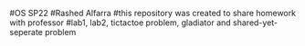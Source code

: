 #OS SP22
#Rashed Alfarra
#this repository was created to share homework with professor
#lab1, lab2, tictactoe problem, gladiator and shared-yet-seperate problem
